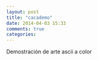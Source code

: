 ```yaml
---
layout: post
title: "cacademo"
date: 2014-04-03 15:33
comments: true
categories: 
---
```

Demostración de arte ascii a color

